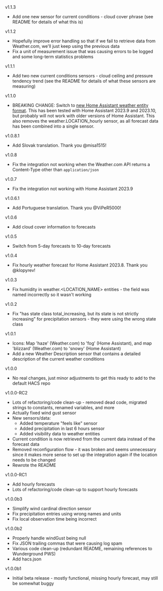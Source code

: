 v1.1.3
* Add one new sensor for current conditions - cloud cover phrase (see README for details of what this is)

v1.1.2
* Hopefully improve error handling so that if we fail to retrieve data from Weather.com, we'll just keep using the previous data
* Fix a unit of measurement issue that was causing errors to be logged and some long-term statistics problems

v1.1.1
* Add two new current conditions sensors - cloud ceiling and pressure tendency trend (see the README for details of what these sensors are measuring)

v1.1.0
* BREAKING CHANGE: Switch to [new Home Assistant weather entity format](https://developers.home-assistant.io/blog/2023/08/07/weather_entity_forecast_types/). This has been tested with Home Assistant 2023.9 and 2023.10, but probably will not work with older versions of Home Assistant. This also removes the weather.LOCATION_hourly sensor, as all forecast data has been combined into a single sensor.

v1.0.8.1
* Add Slovak translation. Thank you @misa1515!

v1.0.8
* Fix the integration not working when the Weather.com API returns a Content-Type other than `application/json`

v1.0.7
* Fix the integration not working with Home Assistant 2023.9

v1.0.6.1
* Add Portuguese translation. Thank you @ViPeR5000!

v1.0.6
* Add cloud cover information to forecasts

v1.0.5
* Switch from 5-day forecasts to 10-day forecasts

v1.0.4
* Fix hourly weather forecast for Home Assistant 2023.8. Thank you @klopyrev!

v1.0.3
* Fix humidity in weather.<LOCATION_NAME> entities - the field was named incorrectly so it wasn't working

v1.0.2
* Fix "has state class total_increasing, but its state is not strictly increasing" for precipitation sensors - they were using the wrong state class

v1.0.1
* Icons: Map 'haze' (Weather.com) to 'fog' (Home Assistant), and map 'blizzard' (Weather.com) to 'snowy' (Home Assistant)
* Add a new Weather Description sensor that contains a detailed description of the current weather conditions

v1.0.0
* No real changes, just minor adjustments to get this ready to add to the default HACS repo

v1.0.0-RC2
* Lots of refactoring/code clean-up - removed dead code, migrated strings to constants, renamed variables, and more
* Actually fixed wind gust sensor
* New sensors/data:
  * Added temperature "feels like" sensor
  * Added precipitation in last 6 hours sensor
  * Added visibility data to weather entities
* Current condition is now retrieved from the current data instead of the forecast data
* Removed reconfiguration flow - it was broken and seems unnecessary since it makes more sense to set up the integration again if the location needs to be changed
* Rewrote the README

v1.0.0-RC1
* Add hourly forecasts
* Lots of refactoring/code clean-up to support hourly forecasts

v1.0.0b3
* Simplify wind cardinal direction sensor
* Fix precipitation entries using wrong names and units
* Fix local observation time being incorrect

v1.0.0b2
* Properly handle windGust being null
* Fix JSON trailing commas that were causing log spam
* Various code clean-up (redundant README, remaining references to Wunderground PWS)
* Add hacs.json

v1.0.0b1
* Initial beta release - mostly functional, missing hourly forecast, may still be somewhat buggy